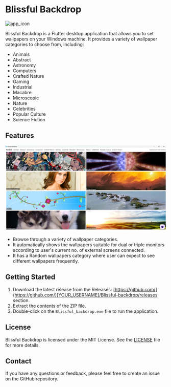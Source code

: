 # Blissful Backdrop

![app_icon](<./windows/runner/resources/app_icon.ico>)

Blissful Backdrop is a Flutter desktop application that allows you to set wallpapers on your Windows machine. It provides a variety of wallpaper categories to choose from, including:

* Animals
* Abstract
* Astronomy
* Computers
* Crafted Nature
* Gaming
* Industrial
* Macabre
* Microscopic
* Nature
* Celebrities
* Popular Culture
* Science Fiction

## Features

![app_screenshot](<./lib/assets/app_snapshot.png>)

* Browse through a variety of wallpaper categories.
* It automatically shows the wallpapers suitable for dual or triple monitors according to user's current no. of external screens connected.
* It has a Random wallpapers category where user can expect to see different wallpapers frequently.

## Getting Started

1. Download the latest release from the Releases: [https://github.com/](https://github.com/)[YOUR_USERNAME]/Blissful-backdrop/releases section.
2. Extract the contents of the ZIP file.
3. Double-click on the `Blissful_backdrop.exe` file to run the application.

## License

Blissful Backdrop is licensed under the MIT License. See the [LICENSE](./LICENSE) file for more details.

## Contact

If you have any questions or feedback, please feel free to create an issue on the GitHub repository.